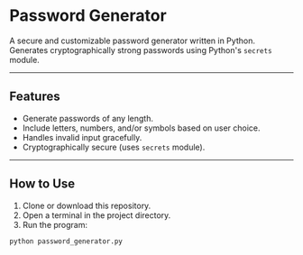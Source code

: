 # Password Generator

A secure and customizable password generator written in Python.  
Generates cryptographically strong passwords using Python's `secrets` module.

---

## Features

- Generate passwords of any length.
- Include letters, numbers, and/or symbols based on user choice.
- Handles invalid input gracefully.
- Cryptographically secure (uses `secrets` module).

---

## How to Use

1. Clone or download this repository.
2. Open a terminal in the project directory.
3. Run the program:

```bash
python password_generator.py